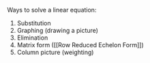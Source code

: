 Ways to solve a linear equation:
1. Substitution
2. Graphing (drawing a picture)
3. Elimination
4. Matrix form ([[Row Reduced Echelon Form]])
5. Column picture (weighting)

